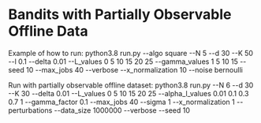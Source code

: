 # Bandits with Partially Observable Offline Data

Example of how to run:
python3.8 run.py --algo square --N 5 --d 30 --K 50 --l 0.1 --delta 0.01 --L_values 0 5 10 15 20 25 --gamma_values 1 5 10 15 --seed 10 --max_jobs 40 --verbose --x_normalization 10 --noise bernoulli

Run with partially observable offline dataset:
python3.8 run.py --N 6 --d 30 --K 30 --delta 0.01 --L_values 0 5 10 15 20 25 --alpha_l_values 0.01 0.1 0.3 0.7 1 --gamma_factor 0.1 --max_jobs 40 --sigma 1 --x_normalization 1 --perturbations --data_size 1000000 --verbose --seed 10